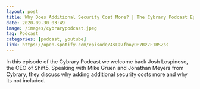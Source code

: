 ```yaml
---
layout: post
title: Why Does Additional Security Cost More? | The Cybrary Podcast Ep. 37
date: 2020-09-30 03:49
image: /images/cybrarypodcast.jpeg
tag: Podcast
categories: [podcast, youtube]
link: https://open.spotify.com/episode/4sLz7fboyOP7Rz7F1BSZss
---
```

In this episode of the Cybrary Podcast we welcome back Josh Lospinoso, the CEO of Shift5. Speaking with Mike Gruen and Jonathan Meyers from Cybrary, they discuss why adding additional security costs more and why its not included.
